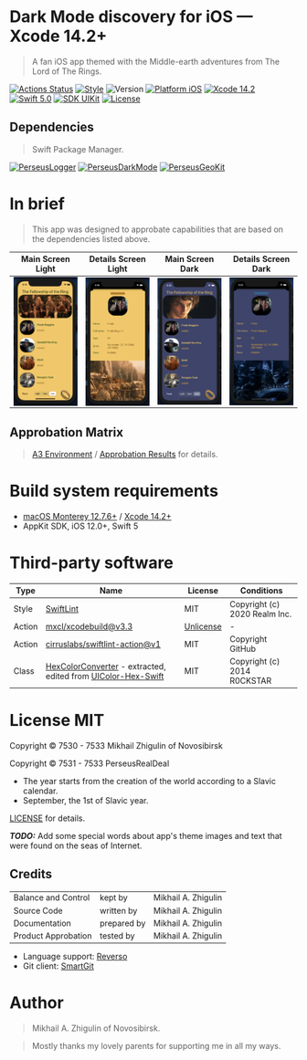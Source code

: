# Dark Mode discovery for iOS — Xcode 14.2+

> A fan iOS app themed with the Middle-earth adventures from The Lord of The Rings.

[![Actions Status](https://github.com/perseusrealdeal/ios.darkmode.discovery/actions/workflows/main.yml/badge.svg)](https://github.com/perseusrealdeal/ios.darkmode.discovery/actions/workflows/main.yml)
[![Style](https://github.com/perseusrealdeal/ios.darkmode.discovery/actions/workflows/swiftlint.yml/badge.svg)](https://github.com/perseusrealdeal/ios.darkmode.discovery/actions/workflows/swiftlint.yml)
![Version](https://img.shields.io/badge/Version-2.0-green.svg)
[![Platform iOS](https://img.shields.io/badge/Platform-iOS%2012.0+-orange.svg)](https://en.wikipedia.org/wiki/IOS_12)
[![Xcode 14.2](https://img.shields.io/badge/Xcode-14.2+-red.svg)](https://en.wikipedia.org/wiki/Xcode)
[![Swift 5.0](https://img.shields.io/badge/Swift-5-orange.svg)](https://docs.swift.org/swift-book/RevisionHistory/RevisionHistory.html)
[![SDK UIKit](https://img.shields.io/badge/SDK-UIKit%20-blueviolet.svg)](https://developer.apple.com/documentation/uikit)
[![License](http://img.shields.io/:License-MIT-blue.svg)](/LICENSE)

## Dependencies

> Swift Package Manager.

[![PerseusLogger](http://img.shields.io/:PerseusLogger-latest-green.svg)](https://github.com/perseusrealdeal/ConsolePerseusLogger.git)
[![PerseusDarkMode](http://img.shields.io/:PerseusDarkMode-2.0.0-green.svg)](https://github.com/perseusrealdeal/PerseusDarkMode.git)
[![PerseusGeoKit](http://img.shields.io/:PerseusGeoKit-1.0.0-green.svg)](https://github.com/perseusrealdeal/PerseusGeoLocationKit.git)

# In brief

> This app was designed to approbate capabilities that are based on the dependencies listed above.

| Main Screen Light  | Details Screen Light | Main Screen Dark | Details Screen Dark |
| :--------------------: | :----------------------: | :-------------------: | :---------------------: |
| <img src="Images/MainScreenLight.png" width="200" style="max-width: 100%; display: block; margin-left: auto; margin-right: auto;"/> | <img src="Images/DetailsScreenLight.png" width="200" style="max-width: 100%; display: block; margin-left: auto; margin-right: auto;"/> | <img src="Images/MainScreenDark.png" width="200" style="max-width: 100%; display: block; margin-left: auto; margin-right: auto;"/> | <img src="Images/DetailsScreenDark.png" width="200" style="max-width: 100%; display: block; margin-left: auto; margin-right: auto;"/> |

## Approbation Matrix

> [A3 Environment](https://docs.google.com/document/d/1K2jOeIknKRRpTEEIPKhxO2H_1eBTof5uTXxyOm5g6nQ/edit?usp=sharing) / [Approbation Results](/APPROBATION.md) for details.

# Build system requirements

- [macOS Monterey 12.7.6+](https://apps.apple.com/by/app/macos-monterey/id1576738294) / [Xcode 14.2+](https://developer.apple.com/services-account/download?path=/Developer_Tools/Xcode_14.2/Xcode_14.2.xip)
- AppKit SDK, iOS 12.0+, Swift 5

# Third-party software

| Type   | Name                                                                                                 | License                            | Conditions                    |
| ------ | ---------------------------------------------------------------------------------------------------- | ---------------------------------- | ----------------------------- |
| Style  | [SwiftLint](https://github.com/realm/SwiftLint)                                                      | MIT                                | Copyright (c) 2020 Realm Inc. |
| Action | [mxcl/xcodebuild@v3.3](https://github.com/mxcl/xcodebuild/releases/tag/v3.3.0)                       | [Unlicense](https://unlicense.org) | -                             |
| Action | [cirruslabs/swiftlint-action@v1](https://github.com/cirruslabs/swiftlint-action/releases/tag/v1.0.0) | MIT                                | Copyright GitHub              |
| Class  | [HexColorConverter](/DiscoveryProject/DarkModeDiscovery/Configuration/ThirdPartyCode/HexColorConverter.swift) -  extracted, edited from [UIColor-Hex-Swift](https://github.com/yeahdongcn/UIColor-Hex-Swift) | MIT | Copyright (c) 2014 R0CKSTAR |


# License MIT

Copyright © 7530 - 7533 Mikhail Zhigulin of Novosibirsk

Copyright © 7531 - 7533 PerseusRealDeal

- The year starts from the creation of the world according to a Slavic calendar.
- September, the 1st of Slavic year.

[LICENSE](/LICENSE) for details.

***TODO:*** Add some special words about app's theme images and text that were found on the seas of Internet.

## Credits

<table>
<tr>
    <td>Balance and Control</td>
    <td>kept by</td>
    <td>Mikhail A. Zhigulin</td>
</tr>
<tr>
    <td>Source Code</td>
    <td>written by</td>
    <td>Mikhail A. Zhigulin</td>
</tr>
<tr>
    <td>Documentation</td>
    <td>prepared by</td>
    <td>Mikhail A. Zhigulin</td>
</tr>
<tr>
    <td>Product Approbation</td>
    <td>tested by</td>
    <td>Mikhail A. Zhigulin</td>
</tr>
</table>

- Language support: [Reverso](https://www.reverso.net/)
- Git client: [SmartGit](https://syntevo.com/)

# Author

> Mikhail A. Zhigulin of Novosibirsk.

> Mostly thanks my lovely parents for supporting me in all my ways.
